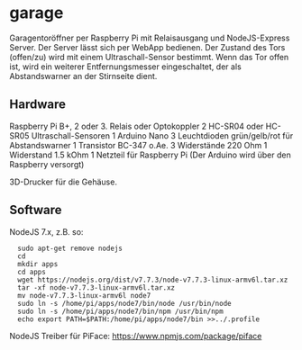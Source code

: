 # garage

Garagentoröffner per Raspberry Pi mit Relaisausgang und NodeJS-Express Server.
Der Server lässt sich per WebApp bedienen. Der Zustand des Tors (offen/zu) wird mit
einem Ultraschall-Sensor bestimmt. Wenn das Tor offen ist, wird ein weiterer Entfernungsmesser
eingeschaltet, der als Abstandswarner an der Stirnseite dient.

## Hardware

Raspberry Pi B+, 2 oder 3.
Relais oder Optokoppler
2 HC-SR04 oder HC-SR05 Ultraschall-Sensoren
1 Arduino Nano
3 Leuchtdioden grün/gelb/rot für Abstandswarner
1 Transistor BC-347 o.Ae.
3 Widerstände 220 Ohm
1 Widerstand 1.5 kOhm
1 Netzteil für Raspberry Pi (Der Arduino wird über den Raspberry versorgt)

3D-Drucker für die Gehäuse.

## Software

NodeJS 7.x, z.B. so:

      sudo apt-get remove nodejs
      cd
      mkdir apps
      cd apps
      wget https://nodejs.org/dist/v7.7.3/node-v7.7.3-linux-armv6l.tar.xz
      tar -xf node-v7.7.3-linux-armv6l.tar.xz
      mv node-v7.7.3-linux-armv6l node7
      sudo ln -s /home/pi/apps/node7/bin/node /usr/bin/node
      sudo ln -s /home/pi/apps/node7/bin/npm /usr/bin/npm
      echo export PATH=$PATH:/home/pi/apps/node7/bin >>../.profile

NodeJS Treiber für PiFace: https://www.npmjs.com/package/piface
